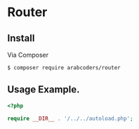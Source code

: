 # Router


## Install

Via Composer

```bash
$ composer require arabcoders/router
```

## Usage Example.

```php
<?php

require __DIR__ . '/../../autoload.php';
```
